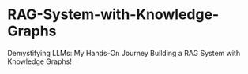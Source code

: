 # RAG-System-with-Knowledge-Graphs
Demystifying LLMs: My Hands-On Journey Building a RAG System with Knowledge Graphs!
